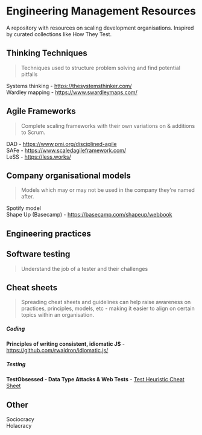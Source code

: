 # Engineering Management Resources
A repository with resources on scaling development organisations. Inspired by curated collections like How They Test.

## Thinking Techniques
> Techniques used to structure problem solving and find potential pitfalls 

Systems thinking - https://thesystemsthinker.com/ <br>
Wardley mapping  - https://www.swardleymaps.com/ <br>

## Agile Frameworks
> Complete scaling frameworks with their own variations on & additions to Scrum.

DAD  - https://www.pmi.org/disciplined-agile <br>
SAFe - https://www.scaledagileframework.com/ <br>
LeSS - https://less.works/ <br>

## Company organisational models
> Models which may or may not be used in the company they're named after.  

Spotify model <br>
Shape Up (Basecamp) - https://basecamp.com/shapeup/webbook <br>

## Engineering practices

## Software testing
> Understand the job of a tester and their challenges

## Cheat sheets
> Spreading cheat sheets and guidelines can help raise awareness on practices, principles, models, etc - making it easier to align on certain topics within an organisation.  

##### Coding
**Principles of writing consistent, idiomatic JS** - https://github.com/rwaldron/idiomatic.js/

##### Testing
**TestObsessed - Data Type Attacks & Web Tests** - [Test Heuristic Cheat Sheet](https://testobsessed.com/wp-content/uploads/2011/04/testheuristicscheatsheetv1.pdf)

## Other
Sociocracy <br>
Holacracy <br>
 
